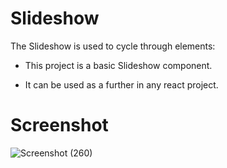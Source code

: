 # Slideshow

The Slideshow is used to cycle through elements:

- This project is a basic Slideshow component.

- It can be used as a further in any react project.

# Screenshot

![Screenshot (260)](https://github.com/Sriramprasath04/how-to-with-react/assets/109743739/459746cc-4655-4547-a633-c8bb5277799b)
